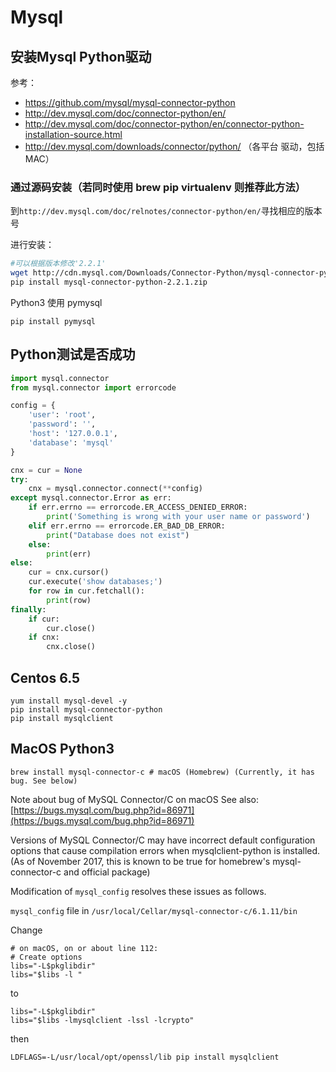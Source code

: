 # Mysql

## 安装Mysql Python驱动

参考：

* https://github.com/mysql/mysql-connector-python
* http://dev.mysql.com/doc/connector-python/en/
* http://dev.mysql.com/doc/connector-python/en/connector-python-installation-source.html
* http://dev.mysql.com/downloads/connector/python/ （各平台 驱动，包括MAC）

### 通过源码安装（若同时使用 brew pip virtualenv 则推荐此方法）
到`http://dev.mysql.com/doc/relnotes/connector-python/en/`寻找相应的版本号

进行安装：

```sh
#可以根据版本修改'2.2.1'
wget http://cdn.mysql.com/Downloads/Connector-Python/mysql-connector-python-2.2.1.zip
pip install mysql-connector-python-2.2.1.zip
```

Python3 使用 pymysql

```
pip install pymysql
```


## Python测试是否成功

```python
import mysql.connector
from mysql.connector import errorcode

config = {
    'user': 'root',
    'password': '',
    'host': '127.0.0.1',
    'database': 'mysql'
}

cnx = cur = None
try:
    cnx = mysql.connector.connect(**config)
except mysql.connector.Error as err:
    if err.errno == errorcode.ER_ACCESS_DENIED_ERROR:
        print('Something is wrong with your user name or password')
    elif err.errno == errorcode.ER_BAD_DB_ERROR:
        print("Database does not exist")
    else:
        print(err)
else:
    cur = cnx.cursor()
    cur.execute('show databases;')
    for row in cur.fetchall():
        print(row)
finally:
    if cur:
        cur.close()
    if cnx:
        cnx.close()
```

## Centos 6.5

```
yum install mysql-devel -y
pip install mysql-connector-python
pip install mysqlclient
```

## MacOS Python3
```
brew install mysql-connector-c # macOS (Homebrew) (Currently, it has bug. See below)
```

Note about bug of MySQL Connector/C on macOS
See also: [https://bugs.mysql.com/bug.php?id=86971](https://bugs.mysql.com/bug.php?id=86971)

Versions of MySQL Connector/C may have incorrect default configuration options that cause compilation errors when mysqlclient-python is installed. (As of November 2017, this is known to be true for homebrew's mysql-connector-c and official package)

Modification of `mysql_config` resolves these issues as follows.

`mysql_config` file in
`/usr/local/Cellar/mysql-connector-c/6.1.11/bin`

Change

```
# on macOS, on or about line 112:
# Create options
libs="-L$pkglibdir"
libs="$libs -l "
```

to

```
libs="-L$pkglibdir"
libs="$libs -lmysqlclient -lssl -lcrypto"
```

then

```
LDFLAGS=-L/usr/local/opt/openssl/lib pip install mysqlclient
```

